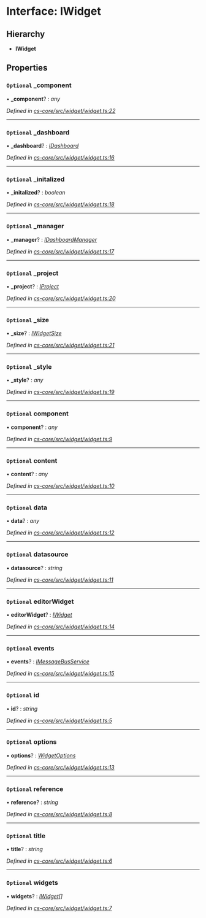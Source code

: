 # Interface: IWidget

## Hierarchy

* **IWidget**

## Properties

### `Optional` _component

• **_component**? : *any*

*Defined in [cs-core/src/widget/widget.ts:22](https://github.com/RichardHovenkamp/csnext/blob/0e0b9b29/packages/cs-core/src/widget/widget.ts#L22)*

___

### `Optional` _dashboard

• **_dashboard**? : *[IDashboard](_cs_core_src_dashboard_dashboard_.idashboard.md)*

*Defined in [cs-core/src/widget/widget.ts:16](https://github.com/RichardHovenkamp/csnext/blob/0e0b9b29/packages/cs-core/src/widget/widget.ts#L16)*

___

### `Optional` _initalized

• **_initalized**? : *boolean*

*Defined in [cs-core/src/widget/widget.ts:18](https://github.com/RichardHovenkamp/csnext/blob/0e0b9b29/packages/cs-core/src/widget/widget.ts#L18)*

___

### `Optional` _manager

• **_manager**? : *[IDashboardManager](_cs_core_src_dashboard_dashboard_manager_.idashboardmanager.md)*

*Defined in [cs-core/src/widget/widget.ts:17](https://github.com/RichardHovenkamp/csnext/blob/0e0b9b29/packages/cs-core/src/widget/widget.ts#L17)*

___

### `Optional` _project

• **_project**? : *[IProject](_cs_core_src_project_project_.iproject.md)*

*Defined in [cs-core/src/widget/widget.ts:20](https://github.com/RichardHovenkamp/csnext/blob/0e0b9b29/packages/cs-core/src/widget/widget.ts#L20)*

___

### `Optional` _size

• **_size**? : *[IWidgetSize](_cs_core_src_widget_widget_size_.iwidgetsize.md)*

*Defined in [cs-core/src/widget/widget.ts:21](https://github.com/RichardHovenkamp/csnext/blob/0e0b9b29/packages/cs-core/src/widget/widget.ts#L21)*

___

### `Optional` _style

• **_style**? : *any*

*Defined in [cs-core/src/widget/widget.ts:19](https://github.com/RichardHovenkamp/csnext/blob/0e0b9b29/packages/cs-core/src/widget/widget.ts#L19)*

___

### `Optional` component

• **component**? : *any*

*Defined in [cs-core/src/widget/widget.ts:9](https://github.com/RichardHovenkamp/csnext/blob/0e0b9b29/packages/cs-core/src/widget/widget.ts#L9)*

___

### `Optional` content

• **content**? : *any*

*Defined in [cs-core/src/widget/widget.ts:10](https://github.com/RichardHovenkamp/csnext/blob/0e0b9b29/packages/cs-core/src/widget/widget.ts#L10)*

___

### `Optional` data

• **data**? : *any*

*Defined in [cs-core/src/widget/widget.ts:12](https://github.com/RichardHovenkamp/csnext/blob/0e0b9b29/packages/cs-core/src/widget/widget.ts#L12)*

___

### `Optional` datasource

• **datasource**? : *string*

*Defined in [cs-core/src/widget/widget.ts:11](https://github.com/RichardHovenkamp/csnext/blob/0e0b9b29/packages/cs-core/src/widget/widget.ts#L11)*

___

### `Optional` editorWidget

• **editorWidget**? : *[IWidget](_cs_core_src_widget_widget_.iwidget.md)*

*Defined in [cs-core/src/widget/widget.ts:14](https://github.com/RichardHovenkamp/csnext/blob/0e0b9b29/packages/cs-core/src/widget/widget.ts#L14)*

___

### `Optional` events

• **events**? : *[IMessageBusService](_cs_core_src_utils_message_bus_message_bus_service_.imessagebusservice.md)*

*Defined in [cs-core/src/widget/widget.ts:15](https://github.com/RichardHovenkamp/csnext/blob/0e0b9b29/packages/cs-core/src/widget/widget.ts#L15)*

___

### `Optional` id

• **id**? : *string*

*Defined in [cs-core/src/widget/widget.ts:5](https://github.com/RichardHovenkamp/csnext/blob/0e0b9b29/packages/cs-core/src/widget/widget.ts#L5)*

___

### `Optional` options

• **options**? : *[WidgetOptions](../classes/_cs_core_src_widget_widget_options_.widgetoptions.md)*

*Defined in [cs-core/src/widget/widget.ts:13](https://github.com/RichardHovenkamp/csnext/blob/0e0b9b29/packages/cs-core/src/widget/widget.ts#L13)*

___

### `Optional` reference

• **reference**? : *string*

*Defined in [cs-core/src/widget/widget.ts:8](https://github.com/RichardHovenkamp/csnext/blob/0e0b9b29/packages/cs-core/src/widget/widget.ts#L8)*

___

### `Optional` title

• **title**? : *string*

*Defined in [cs-core/src/widget/widget.ts:6](https://github.com/RichardHovenkamp/csnext/blob/0e0b9b29/packages/cs-core/src/widget/widget.ts#L6)*

___

### `Optional` widgets

• **widgets**? : *[IWidget](_cs_core_src_widget_widget_.iwidget.md)[]*

*Defined in [cs-core/src/widget/widget.ts:7](https://github.com/RichardHovenkamp/csnext/blob/0e0b9b29/packages/cs-core/src/widget/widget.ts#L7)*
